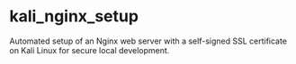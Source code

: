 # kali_nginx_setup
Automated setup of an Nginx web server with a self-signed SSL certificate on Kali Linux for secure local development.
